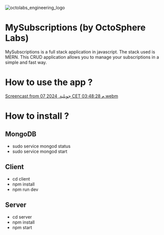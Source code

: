 ![octolabs_engineering_logo](https://github.com/SlimKhiari/MySubscriptions/assets/73532355/b6399f41-2074-43f5-aa57-056049f68477)

# MySubscriptions (by OctoSphere Labs)

MySubscriptions is a full stack application in javascript. The stack used is MERN. This CRUD application allows you to manage your subscriptions in a simple and fast way.

# How to use the app ?
[Screencast from 07 جويلية, 2024 CET 03:48:28 م.webm](https://github.com/SlimKhiari/MySubscriptions/assets/73532355/40e7ff2c-3c08-4f3a-9bd1-706d84be4fcf)

# How to install ?

## MongoDB
- sudo service mongod status
- sudo service mongod start

## Client 
- cd client
- npm install
- npm run dev

## Server
- cd server
- npm install
- npm start 


